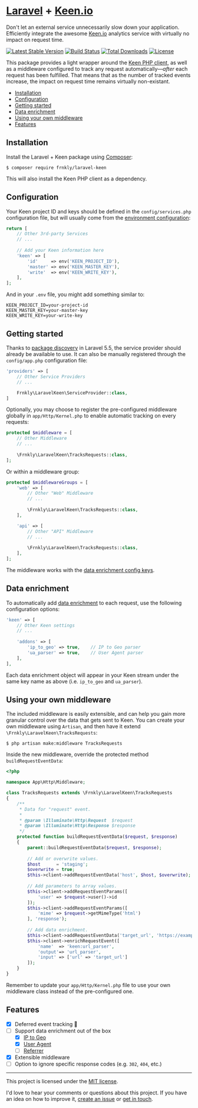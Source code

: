 # [Laravel](https://laravel.com) + [Keen.io](https://keen.io)

Don't let an external service unnecessarily slow down your application.
Efficiently integrate the awesome [Keen.io](https://keen.io) analytics service
with virtually no impact on request time.

[![Latest Stable Version](https://poser.pugx.org/frnkly/laravel-keen/version)](https://packagist.org/packages/frnkly/laravel-keen)
[![Build Status](https://travis-ci.org/frnkly/laravel-keen.png)](https://travis-ci.org/frnkly/laravel-keen)
[![Total Downloads](https://poser.pugx.org/frnkly/laravel-keen/downloads)](https://packagist.org/packages/frnkly/laravel-keen)
[![License](https://poser.pugx.org/frnkly/laravel-keen/license)](https://packagist.org/packages/frnkly/laravel-keen)

This package provides a light wrapper around the 
[Keen PHP client](https://github.com/keenlabs/KeenClient-PHP), as well as a 
middleware configured to track any request automatically—_after_ each request 
has been fulfilled. That means that as the number of tracked events increase, 
the impact on request time remains virtually non-existant.

- [Installation](#installation)
- [Configuration](#configuration)
- [Getting started](#getting-started)
- [Data enrichment](#data-enrichment)
- [Using your own middleware](#using-your-own-middleware)
- [Features](#features)

## Installation

Install the Laravel + Keen package using [Composer](https://getcomposer.org):

    $ composer require frnkly/laravel-keen

This will also install the Keen PHP client as a dependency.

## Configuration

Your Keen project ID and keys should be defined in the `config/services.php` 
configuration file, but will usually come from the 
[environment configuration](https://laravel.com/docs/configuration):

```php
return [
    // Other 3rd-party Services
    // ...
    
    // Add your Keen information here
    'keen' => [
        'id'     => env('KEEN_PROJECT_ID'),
        'master' => env('KEEN_MASTER_KEY'),
        'write'  => env('KEEN_WRITE_KEY'),
    ],
];
```

And in your `.env` file, you might add something similar to:

```
KEEN_PROJECT_ID=your-project-id
KEEN_MASTER_KEY=your-master-key
KEEN_WRITE_KEY=your-write-key
```

## Getting started

Thanks to [package discovery](https://laravel.com/docs/packages#package-discovery) 
in Laravel 5.5, the service provider should already be available to use. It can 
also be manually registered through the `config/app.php` configuration file:

```php
'providers' => [
    // Other Service Providers
    // ...

    Frnkly\LaravelKeen\ServiceProvider::class,
]
```

Optionally, you may choose to register the pre-configured middleware globally 
in `app/Http/Kernel.php` to enable automatic tracking on every requests:

```php
protected $middleware = [
    // Other Middleware
    // ...
    
    \Frnkly\LaravelKeen\TracksRequests::class,
];
```

Or within a middleware group:

```php
protected $middlewareGroups = [
    'web' => [
        // Other "Web" Middleware
        // ...
        
        \Frnkly\LaravelKeen\TracksRequests::class,
    ],

    'api' => [
        // Other "API" Middleware
        // ...
        
        \Frnkly\LaravelKeen\TracksRequests::class,
    ],
];
```

The middleware works with the [data enrichment config keys](#data-enrichment).

## Data enrichment
To automatically add [data enrichment](https://keen.io/docs/api/?php#data-enrichment) 
to each request, use the following configuration options:

```php
'keen' => [
    // Other Keen settings
    // ...
    
    'addons' => [
        'ip_to_geo' => true,    // IP to Geo parser
        'ua_parser' => true,    // User Agent parser
    ],
],
```

Each data enrichment object will appear in your Keen stream under the same key 
name as above (i.e. `ip_to_geo` and `ua_parser`).

## Using your own middleware

The included middleware is easily extensible, and can help you gain more
granular control over the data that gets sent to Keen. You can create your own 
middleware using `Artisan`, and then have it extend 
`\Frnkly\LaravelKeen\TracksRequests`:

    $ php artisan make:middleware TracksRequests
    
Inside the new middleware, override the protected method 
`buildRequestEventData`:

```php
<?php

namespace App\Http\Middleware;

class TracksRequests extends \Frnkly\LaravelKeen\TracksRequests
{
    /**
     * Data for "request" event.
     *
     * @param \Illuminate\Http\Request  $request
     * @param \Illuminate\Http\Response $response
     */
    protected function buildRequestEventData($request, $response)
    {
        parent::buildRequestEventData($request, $response);
        
        // Add or overwrite values.
        $host      = 'staging';
        $overwrite = true;
        $this->client->addRequestEventData('host', $host, $overwrite);
        
        // Add parameters to array values.
        $this->client->addRequestEventParams([
            'user' => $request->user()->id
        ]);
        $this->client->addRequestEventParams([
            'mime' => $request->getMimeType('html')
        ], 'response');
        
        // Add data enrichment.
        $this->client->addRequestEventData('target_url', 'https://example.com');
        $this->client->enrichRequestEvent([
            'name'  => 'keen:url_parser',
            'output'=> 'url_parser',
            'input' => ['url' => 'target_url']
        ]);
    }
}
```

Remember to update your `app/Http/Kernel.php` file to use your own middleware
class instead of the pre-configured one.

## Features

- [x] Deferred event tracking :raised_hands:
- [ ] Support data enrichment out of the box
    - [x] [IP to Geo](https://keen.io/docs/streams/ip-to-geo-enrichment)
    - [x] [User Agent](https://keen.io/docs/streams/user-agent-enrichment)
    - [ ] [Referrer](https://keen.io/docs/streams/referrer-enrichment)
- [x] Extensible middleware
- [ ] Option to ignore specific response codes (e.g. `302`, `404`, etc.)

-----------
This project is licensed under the [MIT license](https://github.com/frnkly/laravel-keen/blob/dev/LICENSE).

I'd love to hear your comments or questions about this project. If you have an idea on how to improve it, [create an issue](https://github.com/frnkly/laravel-keen/issues/new) or [get in touch](https://frnk.ca).
